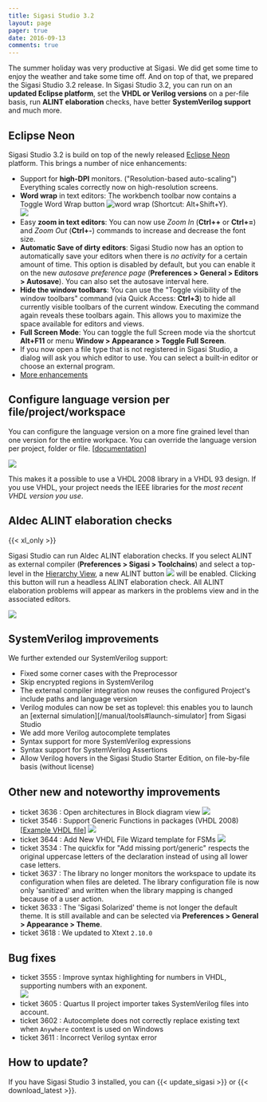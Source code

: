 ```yaml
---
title: Sigasi Studio 3.2
layout: page
pager: true
date: 2016-09-13
comments: true
---
```


The summer holiday was very productive at Sigasi. We did get some time to enjoy the weather and take some time off. And on top of that, we prepared the Sigasi Studio 3.2 release.
In Sigasi Studio 3.2, you can run on an **updated Eclipse platform**, set the **VHDL or Verilog versions** on a per-file basis, run **ALINT elaboration** checks, have better **SystemVerilog support** and much more.

## Eclipse Neon

Sigasi Studio 3.2 is build on top of the newly released [Eclipse Neon](https://eclipse.org/neon/) platform. This brings a number of nice enhancements:


- Support for **high-DPI** monitors. ("Resolution-based auto-scaling") Everything scales correctly now on high-resolution screens.
- **Word wrap** in text editors: The workbench toolbar now contains a Toggle Word Wrap button ![word wrap](3.2/wordwrap.png) (Shortcut: Alt+Shift+Y).  
     ![](3.2/word_wrap_editor.png)  
- Easy **zoom in text editors**: You can now use *Zoom In* (**Ctrl++** or **Ctrl+=**) and *Zoom Out* (**Ctrl+-**) commands to increase and decrease the font size.
- **Automatic Save of dirty editors**: Sigasi Studio now has an option to automatically save your editors when there is *no activity* for a certain amount of time. This option is disabled by default, but you can enable it on the new *autosave preference page* (**Preferences > General > Editors > Autosave**). You can also set the autosave interval here.
- **Hide the window toolbars**: You can use the "Toggle visibility of the window toolbars" command (via Quick Access: **Ctrl+3**) to hide all currently visible toolbars of the current window. Executing the command again reveals these toolbars again. This allows you to maximize the space available for editors and views.
- **Full Screen Mode**: You can toggle the full Screen mode via the shortcut **Alt+F11** or menu **Window > Appearance > Toggle Full Screen**.
- If you now open a file type that is not registered in Sigasi Studio, a dialog will ask you which editor to use. You can select a built-in editor or choose an external program.
- [More enhancements](https://www.eclipse.org/eclipse/news/4.6/platform.php)

## Configure language version per file/project/workspace

You can configure the language version on a more fine grained level than one version for the entire workpace. You can override the language version per project, folder or file. \[[documentation](/manual/config#choosing-your-vhdl-and-verilog-version)\]

![](3.2/vhdl_version.png)

This makes it a possible to use a VHDL 2008 library in a VHDL 93 design. If you use VHDL, your project needs the IEEE libraries for the *most recent VHDL version you use*. 


## Aldec ALINT elaboration checks
{{< xl_only >}}

Sigasi Studio can run Aldec ALINT elaboration checks. If you select ALINT as external compiler (**Preferences > Sigasi > Toolchains**) and select a top-level in the [Hierarchy View](/manual/views#hierarchy-view), a new ALINT button ![](3.2/alint_button.png) will be enabled. Clicking this button will run a headless ALINT elaboration check. All ALINT elaboration problems will appear as markers in the problems view and in the associated editors.   

![](3.2/alint.png)

## SystemVerilog improvements

We further extended our SystemVerilog support:

- Fixed some corner cases with the Preprocessor
- Skip encrypted regions in SystemVerilog
- The external compiler integration now reuses the configured Project's include paths and language version
- Verilog modules can now be set as toplevel: this enables you to launch an [external simulation][/manual/tools#launch-simulator] from Sigasi Studio
- We add more Verilog autocomplete templates
- Syntax support for more SystemVerilog expressions
- Syntax support for SystemVerilog Assertions
- Allow Verilog hovers in the Sigasi Studio Starter Edition, on file-by-file basis (without license)


## Other new and noteworthy improvements

- ticket 3636 : Open architectures in Block diagram view
  ![](3.2/block_open_architecture.png)
- ticket 3546 : Support Generic Functions in packages (VHDL 2008) \[[Example VHDL file](3.2/package_generic_functions.vhdl)\]
  ![](3.2/generic_functions.png)
- ticket 3644 : Add New VHDL File Wizard template for FSMs
  ![](3.2/new_fsm.png)
- ticket 3534 : The quickfix for "Add missing port/generic" respects the original uppercase letters of the declaration instead of using all lower case letters.
- ticket 3637 : The library no longer monitors the workspace to update its configuration when files are deleted. The library configuration file is now only 'sanitized' and written when the library mapping is changed because of a user action.
- ticket 3633 : The 'Sigasi Solarized' theme is not longer the default theme. It is still available and can be selected via **Preferences > General > Appearance > Theme**.
- ticket 3618 : We updated to Xtext `2.10.0`

## Bug fixes

- ticket 3555 : Improve syntax highlighting for numbers in VHDL, supporting  numbers with an exponent.  
  ![](3.2/numbers.png)
- ticket 3605 : Quartus II project importer takes SystemVerilog files into account.
- ticket 3602 : Autocomplete does not correctly replace existing text when `Anywhere` context is used on Windows
- ticket 3611 : Incorrect Verilog syntax error

## How to update?

If you have Sigasi Studio 3 installed, you can {{< update_sigasi >}} or {{< download_latest >}}.
